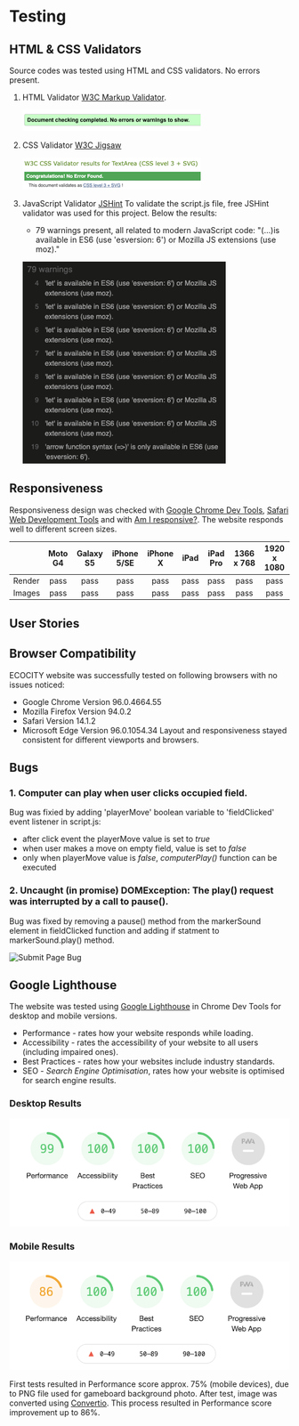 # Testing
## HTML & CSS Validators
Source codes was tested using HTML and CSS validators. No errors present.
1. HTML Validator [W3C Markup Validator](https://validator.w3.org/).
  
    ![HTML Validator](assets/images/testing/html-validator.png)


2. CSS Validator [W3C Jigsaw](https://jigsaw.w3.org/css-validator/)

    ![CSS Validator](assets/images/testing/jigsaw-css-validator.png)

3. JavaScript Validator [JSHint](https://jshint.com/)
To validate the script.js file, free JSHint validator was used for this project. Below the results:
    - 79 warnings present, all related to modern JavaScript code: "(...)is available in ES6 (use 'esversion: 6') or Mozilla JS extensions (use moz)."
    
    ![JSHint Warnings Example](assets/images/testing/jshint-warnings.png)

## Responsiveness
Responsiveness design was checked with [Google Chrome Dev Tools](https://developer.chrome.com/), [Safari Web Development Tools](https://developer.apple.com/safari/tools/) and with [Am I responsive?](http://ami.responsivedesign.is/). The website responds well to different screen sizes.

|        | Moto G4 | Galaxy S5 | iPhone 5/SE | iPhone X | iPad | iPad Pro | 1366 x 768 | 1920 x 1080 |
|--------|:-------:|:---------:|:-----------:|:--------:|:----:|:--------:|:----------:|:-----------:|
| Render |   pass  |    pass   |     pass    |   pass   | pass |   pass   |    pass    |     pass    |
| Images |   pass  |    pass   |     pass    |   pass   | pass |   pass   |    pass    |     pass    |

## User Stories

## Browser Compatibility
ECOCITY website was successfully tested on following browsers with no issues noticed:
- Google Chrome Version 96.0.4664.55
- Mozilla Firefox Version 94.0.2
- Safari Version 14.1.2
- Microsoft Edge Version 96.0.1054.34
Layout and responsiveness stayed consistent for different viewports and browsers.
## Bugs
### 1. Computer can play when user clicks occupied field.
Bug was fixied by adding 'playerMove' boolean variable to 'fieldClicked' event listener in script.js:
- after click event the playerMove value is set to *true*
- when user makes a move on empty field, value is set to *false*
- only when playerMove value is *false*, *computerPlay()* function can be executed
### 2. Uncaught (in promise) DOMException: The play() request was interrupted by a call to pause().
Bug was fixed by removing a pause() method from the markerSound element in fieldClicked function and adding if statment to markerSound.play() method.
    
![Submit Page Bug](assets/images/testing/submit-page-bug.png)

## Google Lighthouse
The website was tested using [Google Lighthouse](https://developers.google.com/web/tools/lighthouse) in Chrome Dev Tools for desktop and mobile versions.
- Performance - rates how your website responds while loading.
- Accessibility - rates the accessibility of your website to all users (including impaired ones).
- Best Practices - rates how your websites include industry standards.
- SEO - *Search Engine Optimisation*, rates how your website is optimised for search engine results.
### Desktop Results

![Lighthouse Desktop](assets/images/testing/lighthouse-desktop.png)

### Mobile Results

![Lighthouse Mobile](assets/images/testing/lighthouse-mobile.png)

First tests resulted in Performance score approx. 75% (mobile devices), due to PNG file used for gameboard background photo. After test, image was converted using [Convertio](https://convertio.co/). This process resulted in Performance score improvement up to 86%.